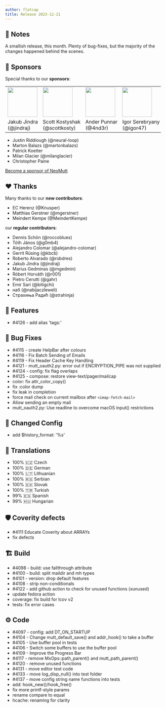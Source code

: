 ```yaml
---
author: flatcap
title: Release 2023-12-21
---
```


## :book: Notes

A smallish release, this month.
Plenty of bug-fixes, but the majority of the changes happened behind the scenes.

## :gem: Sponsors

Special thanks to our **sponsors**:

<table>
  <tr>
    <td><a href="https://github.com/jindraj/"><img width="96" src="https://avatars.githubusercontent.com/u/1755070"></a></td>
    <td><a href="https://github.com/scottkosty/"><img width="96" src="https://avatars.githubusercontent.com/u/1149353"></a></td>
    <td><a href="https://github.com/4nd3r/"><img width="96" src="https://avatars.githubusercontent.com/u/7166727"></a></td>
    <td><a href="https://github.com/igor47/"><img width="96" src="https://avatars.githubusercontent.com/u/200575"></a></td>
    <td><a href="https://github.com/veebch/"><img width="96" src="https://avatars.githubusercontent.com/u/75116070"></a></td>
    <td><a href="https://github.com/kmARC"><img width="96" src="https://avatars.githubusercontent.com/u/6640417"></a></td>
  </tr>
  <tr>
    <td>
      Jakub&nbsp;Jindra<br>(@jindraj)
    </td>
    <td>
      Scott&nbsp;Kostyshak<br>(@scottkosty)
    </td>
    <td>
      Ander&nbsp;Punnar<br>(@4nd3r)
    </td>
    <td>
      Igor&nbsp;Serebryany<br>(@igor47)
    </td>
    <td>
      Martin&nbsp;Spendiff<br>(@veebch)
    </td>
    <td>
      Mark&nbsp;Korondi<br>(@kmARC)
    </td>
  </tr>
</table>

- Justin Riddiough (@neural-loop)
- Marton Balazs (@martonbalazs)
- Patrick Koetter
- Milan Glacier (@milanglacier)
- Christopher Paine

[Become a sponsor of NeoMutt](https://neomutt.org/sponsor)

## :heart: Thanks

Many thanks to our **new contributors**:

- EC Herenz (@Knusper)
- Matthias Gerstner (@mgerstner)
- Meindert Kempe (@MeindertKempe)

our **regular contributors**:

- Dennis Schön (@roccoblues)
- Tóth János (@g0mb4)
- Alejandro Colomar (@alejandro-colomar)
- Gerrit Rüsing (@kbcb)
- Roberto Alvarado (@robdres)
- Jakub Jindra (@jindraj)
- Marius Gedminas (@mgedmin)
- Róbert Horváth (@r001)
- Pietro Cerutti (@gahr)
- Emir Sari (@bitigchi)
- наб (@nabijaczleweli)
- Страхиња Радић (@strahinja)

## :gift: Features

- #4126 - add alias 'tags:'

## :lady_beetle: Bug Fixes

- #4115 - create HelpBar after colours
- #4116 - Fix Batch Sending of Emails
- #4119 - Fix Header Cache Key Handling
- #4121 - mutt_oauth2.py: error out if ENCRYPTION_PIPE was not supplied
- #4124 - config: fix flag overlaps
- #4125 - compose: restore view-text/pager/mailcap
- color: fix attr_color_copy()
- fix :color dump
- fix leak in completion
- force mail check on current mailbox after `<imap-fetch-mail>`
- Allow sending an empty mail
- mutt_oauth2.py: Use readline to overcome macOS input() restrictions

## :wrench: Changed Config

- add $history_format: '%s'

## :black_flag: Translations

- 100% :czech_republic: Czech
- 100% :de: German
- 100% :lithuania: Lithuanian
- 100% :serbia: Serbian
- 100% :slovakia: Slovak
- 100% :tr: Turkish
- 99% :es: Spanish
- 99% :hungary: Hungarian

## :shield: Coverity defects

- #4111 Educate Coverity about ARRAYs
- fix defects

## :building_construction: Build

- #4098 - build: use fallthrough attribute
- #4100 - build: split maildir and mh types
- #4101 - version: drop default features
- #4108 - strip non-conditionals
- #4122 - add github action to check for unused functions (xunused)
- update fedora action
- coverage: fix build for lcov v2
- tests: fix error cases

## :gear: Code

- #4097 - config: add DT_ON_STARTUP
- #4104 - Change mutt_default_save() and addr_hook() to take a buffer
- #4105 - Use buffer pool in tests
- #4106 - Switch some buffers to use the buffer pool
- #4109 - Improve the Progress Bar
- #4117 - remove MxOps::path_parent() and mutt_path_parent()
- #4120 - remove unused functions
- #4131 - move editor test code
- #4133 - move log_disp_null() into test folder
- #4137 - move config string name functions into tests
- add: hook_new()/hook_free()
- fix more printf-style params
- rename compare to equal
- hcache: renaming for clarity

